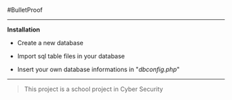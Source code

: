 #BulletProof
***
**Installation**

* Create a new database

* Import sql table files in your database

* Insert your own database informations in "*dbconfig.php*"

***
> This project is a school project in Cyber Security
